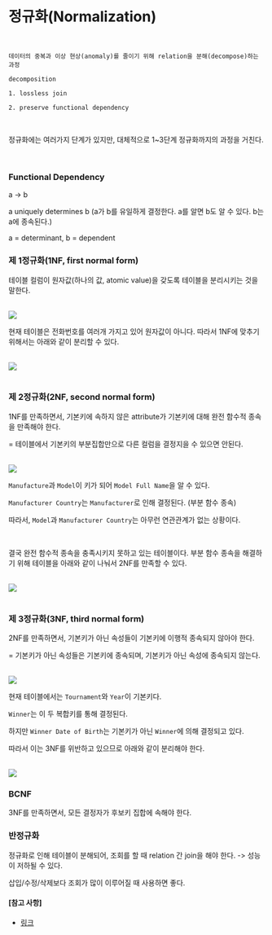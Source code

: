 # 정규화(Normalization)

<br>

```
데이터의 중복과 이상 현상(anomaly)를 줄이기 위해 relation을 분해(decompose)하는 과정

decomposition

1. lossless join

2. preserve functional dependency
```

<br>

정규화에는 여러가지 단계가 있지만, 대체적으로 1~3단계 정규화까지의 과정을 거친다.

<br>

### Functional Dependency

a -> b

a uniquely determines b (a가 b를 유일하게 결정한다. a를 알면 b도 알 수 있다. b는 a에 종속된다.)

a = determinant, b = dependent

### 제 1정규화(1NF, first normal form)

테이블 컬럼이 원자값(하나의 값, atomic value)을 갖도록 테이블을 분리시키는 것을 말한다.

<br>

<img src="http://dl.dropbox.com/s/9s8vowdzs3t66uw/%EC%8A%A4%ED%81%AC%EB%A6%B0%EC%83%B7%202018-12-02%2017.50.02.png">

<br>

현재 테이블은 전화번호를 여러개 가지고 있어 원자값이 아니다. 따라서 1NF에 맞추기 위해서는 아래와 같이 분리할 수 있다.

<br>

<img src="http://dl.dropbox.com/s/1rr8ofxuy46i61b/%EC%8A%A4%ED%81%AC%EB%A6%B0%EC%83%B7%202018-12-02%2018.00.52.png">

<br>

<br>

### 제 2정규화(2NF, second normal form)

1NF를 만족하면서, 기본키에 속하지 않은 attribute가 기본키에 대해 완전 함수적 종속을 만족해야 한다.

= 테이블에서 기본키의 부분집합만으로 다른 컬럼을 결정지을 수 있으면 안된다.

<br>

<img src="http://dl.dropbox.com/s/c2xfxdanbuiaw1l/%EC%8A%A4%ED%81%AC%EB%A6%B0%EC%83%B7%202018-12-03%2006.58.17.png">

<br>

`Manufacture`과 `Model`이 키가 되어 `Model Full Name`을 알 수 있다.

`Manufacturer Country`는 `Manufacturer`로 인해 결정된다. (부분 함수 종속)

따라서, `Model`과 `Manufacturer Country`는 아무런 연관관계가 없는 상황이다.

<br>

결국 완전 함수적 종속을 충족시키지 못하고 있는 테이블이다. 부분 함수 종속을 해결하기 위해 테이블을 아래와 같이 나눠서 2NF를 만족할 수 있다.

<br>

<img src="http://dl.dropbox.com/s/x8481598dhnpzeg/%EC%8A%A4%ED%81%AC%EB%A6%B0%EC%83%B7%202018-12-03%2010.58.15.png">

<br>

<br>

### 제 3정규화(3NF, third normal form)

2NF를 만족하면서, 기본키가 아닌 속성들이 기본키에 이행적 종속되지 않아야 한다.

= 기본키가 아닌 속성들은 기본키에 종속되며, 기본키가 아닌 속성에 종속되지 않는다.

<br>

<img src="http://dl.dropbox.com/s/xtfoetv8hg6jn3f/%EC%8A%A4%ED%81%AC%EB%A6%B0%EC%83%B7%202018-12-03%2012.59.46.png">

<br>

현재 테이블에서는 `Tournament`와 `Year`이 기본키다.

`Winner`는 이 두 복합키를 통해 결정된다.

하지만 `Winner Date of Birth`는 기본키가 아닌 `Winner`에 의해 결정되고 있다. 

따라서 이는 3NF를 위반하고 있으므로 아래와 같이 분리해야 한다.

<br>

<img src="http://dl.dropbox.com/s/ks03nkc26nsffin/%EC%8A%A4%ED%81%AC%EB%A6%B0%EC%83%B7%202018-12-04%2014.51.39.png">

<br>

### BCNF

3NF를 만족하면서, 모든 결정자가 후보키 집합에 속해야 한다.

### 반정규화

정규화로 인해 테이블이 분해되어, 조회를 할 때 relation 간 join을 해야 한다. -> 성능이 저하될 수 있다.

삽입/수정/삭제보다 조회가 많이 이루어질 때 사용하면 좋다.

#### [참고 사항]

- [링크](https://wkdtjsgur100.github.io/database-normalization/)
